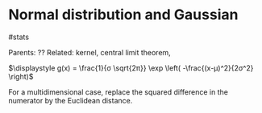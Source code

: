 # Normal distribution and Gaussian

#stats

Parents: ??
Related: kernel, central limit theorem, 

$\displaystyle g(x) = \frac{1}{σ \sqrt{2π}} \exp \left( -\frac{(x-μ)^2}{2σ^2}  \right)$

For a multidimensional case, replace the squared difference in the numerator by the Euclidean distance.